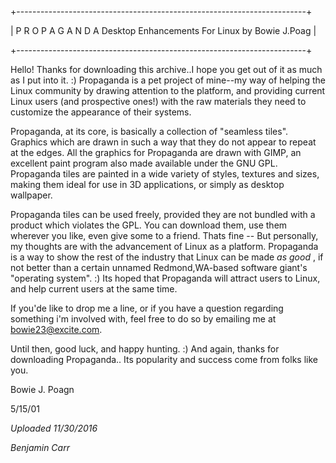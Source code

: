 +------------------------------------------------------------------------+

| P R O P A G A N D A   Desktop Enhancements For Linux   by Bowie J.Poag |

+------------------------------------------------------------------------+

  Hello! Thanks for downloading this archive..I hope you get out of it as much as I put into it. :) Propaganda is a pet project of mine--my way of helping the Linux community by drawing attention to the platform, and providing current Linux users (and prospective ones!) with the raw materials they need to customize the appearance of their systems.

  Propaganda, at its core, is basically a collection of "seamless tiles". Graphics which are drawn in such a way that they do not appear to repeat at the edges. All the graphics for Propaganda are drawn with GIMP, an excellent paint program also made available under the GNU GPL. Propaganda tiles are painted in a wide variety of styles, textures and sizes, making them ideal for use in 3D applications, or simply as desktop wallpaper.

  Propaganda tiles can be used freely, provided they are not bundled with a product which violates the GPL. You can download them, use them wherever you like, even give some to a friend. Thats fine -- But personally, my thoughts are with the advancement of Linux as a platform. Propaganda is a way to show the rest of the industry that Linux can be made _as good_ , if not better than a certain unnamed Redmond,WA-based software giant's "operating system". :) Its hoped that Propaganda will attract users to Linux, and help current users at the same time.

If you'de like to drop me a line, or if you have a question regarding something i'm involved with, feel free to do so by emailing me at bowie23@excite.com.

Until then, good luck, and happy hunting. :) And again, thanks for downloading Propaganda.. Its popularity and success come from folks like you.

Bowie J. Poagn

5/15/01


*Uploaded 11/30/2016*

*Benjamin Carr*
